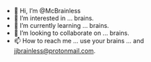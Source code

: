 - 👋 Hi, I’m @McBrainless
- 👀 I’m interested in ... brains.
- 🌱 I’m currently learning ... brains.
- 💞️ I’m looking to collaborate on ... brains.
- 📫 How to reach me ... use your brains ... and jjbrainless@protonmail.com.

<!---
McBrainless/McBrainless is a ✨ special ✨ repository because its `README.md` (this file) appears on your GitHub profile.
You can click the Preview link to take a look at your changes.
--->
